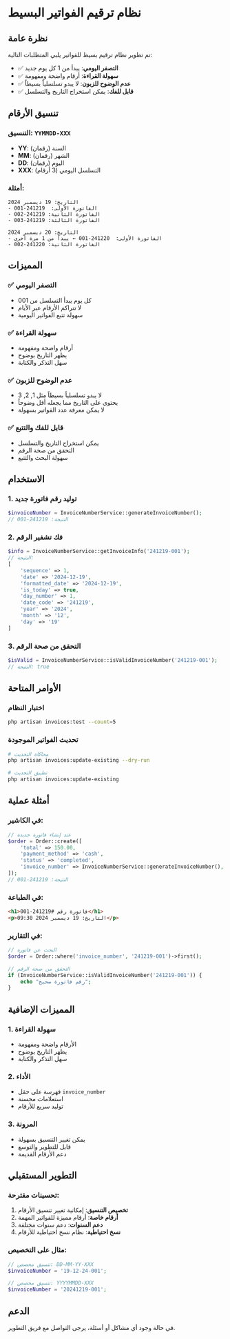 # نظام ترقيم الفواتير البسيط

## نظرة عامة

تم تطوير نظام ترقيم بسيط للفواتير يلبي المتطلبات التالية:
- ✅ **التصفر اليومي**: يبدأ من 1 كل يوم جديد
- ✅ **سهولة القراءة**: أرقام واضحة ومفهومة
- ✅ **عدم الوضوح للزبون**: لا يبدو تسلسلياً بسيطاً
- ✅ **قابل للفك**: يمكن استخراج التاريخ والتسلسل

## تنسيق الأرقام

### التنسيق: `YYMMDD-XXX`

- **YY**: السنة (رقمان)
- **MM**: الشهر (رقمان)
- **DD**: اليوم (رقمان)
- **XXX**: التسلسل اليومي (3 أرقام)

### أمثلة:

```
التاريخ: 19 ديسمبر 2024
- الفاتورة الأولى:  241219-001
- الفاتورة الثانية: 241219-002
- الفاتورة الثالثة: 241219-003

التاريخ: 20 ديسمبر 2024
- الفاتورة الأولى:  241220-001 ← يبدأ من 1 مرة أخرى
- الفاتورة الثانية: 241220-002
```

## المميزات

### ✅ التصفر اليومي
- كل يوم يبدأ التسلسل من 001
- لا تتراكم الأرقام عبر الأيام
- سهولة تتبع الفواتير اليومية

### ✅ سهولة القراءة
- أرقام واضحة ومفهومة
- يظهر التاريخ بوضوح
- سهل التذكر والكتابة

### ✅ عدم الوضوح للزبون
- لا يبدو تسلسلياً بسيطاً مثل 1, 2, 3
- يحتوي على التاريخ مما يجعله أقل وضوحاً
- لا يمكن معرفة عدد الفواتير بسهولة

### ✅ قابل للفك والتتبع
- يمكن استخراج التاريخ والتسلسل
- التحقق من صحة الرقم
- سهولة البحث والتتبع

## الاستخدام

### 1. توليد رقم فاتورة جديد
```php
$invoiceNumber = InvoiceNumberService::generateInvoiceNumber();
// النتيجة: 241219-001
```

### 2. فك تشفير الرقم
```php
$info = InvoiceNumberService::getInvoiceInfo('241219-001');
// النتيجة:
[
    'sequence' => 1,
    'date' => '2024-12-19',
    'formatted_date' => '2024-12-19',
    'is_today' => true,
    'day_number' => 1,
    'date_code' => '241219',
    'year' => '2024',
    'month' => '12',
    'day' => '19'
]
```

### 3. التحقق من صحة الرقم
```php
$isValid = InvoiceNumberService::isValidInvoiceNumber('241219-001');
// النتيجة: true
```

## الأوامر المتاحة

### اختبار النظام
```bash
php artisan invoices:test --count=5
```

### تحديث الفواتير الموجودة
```bash
# محاكاة التحديث
php artisan invoices:update-existing --dry-run

# تطبيق التحديث
php artisan invoices:update-existing
```

## أمثلة عملية

### في الكاشير:
```php
// عند إنشاء فاتورة جديدة
$order = Order::create([
    'total' => 150.00,
    'payment_method' => 'cash',
    'status' => 'completed',
    'invoice_number' => InvoiceNumberService::generateInvoiceNumber(),
]);
// النتيجة: 241219-001
```

### في الطباعة:
```html
<h1>فاتورة رقم #241219-001</h1>
<p>التاريخ: 19 ديسمبر 2024 09:30</p>
```

### في التقارير:
```php
// البحث عن فاتورة
$order = Order::where('invoice_number', '241219-001')->first();

// التحقق من صحة الرقم
if (InvoiceNumberService::isValidInvoiceNumber('241219-001')) {
    echo "رقم فاتورة صحيح";
}
```

## المميزات الإضافية

### 1. سهولة القراءة
- الأرقام واضحة ومفهومة
- يظهر التاريخ بوضوح
- سهل التذكر والكتابة

### 2. الأداء
- فهرسة على حقل `invoice_number`
- استعلامات محسنة
- توليد سريع للأرقام

### 3. المرونة
- يمكن تغيير التنسيق بسهولة
- قابل للتطوير والتوسع
- دعم الأرقام القديمة

## التطوير المستقبلي

### تحسينات مقترحة:
1. **تخصيص التنسيق**: إمكانية تغيير تنسيق الأرقام
2. **أرقام خاصة**: أرقام مميزة للفواتير المهمة
3. **دعم السنوات**: دعم سنوات مختلفة
4. **نسخ احتياطية**: نظام نسخ احتياطية للأرقام

### مثال على التخصيص:
```php
// تنسيق مخصص: DD-MM-YY-XXX
$invoiceNumber = '19-12-24-001';

// تنسيق مخصص: YYYYMMDD-XXX
$invoiceNumber = '20241219-001';
```

## الدعم

في حالة وجود أي مشاكل أو أسئلة، يرجى التواصل مع فريق التطوير. 